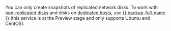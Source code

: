 You can only create snapshots of replicated network disks. To work with [non-replicated disks](../../compute/concepts/disk.md#disks_types) and disks on [dedicated hosts](../../compute/concepts/dedicated-host.md), use [{{ backup-full-name }}](../../backup/) (this service is at the Preview stage and only supports Ubuntu and CentOS).
